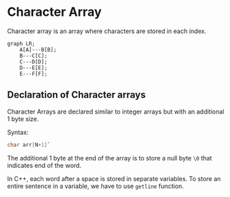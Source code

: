 # Character Array

Character array is an array where characters are stored in each index.

```mermaid
graph LR;
    A[A]---B[B];
    B---C[C];
    C---D[D];
    D---E[E];
    E---F[F];
```

## Declaration of Character arrays

Character Arrays are declared similar to integer arrays but with an additional 1 byte size.

Syntax: 
```cpp
char arr[N+1]`
```

The additional 1 byte at the end of the array is to store a null byte `\0` that indicates end of the word.

In C++, each word after a space is stored in separate variables. To store an entire sentence in a variable, we have to use `getline` function.
